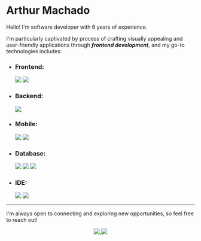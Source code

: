 <h1> Arthur Machado </h1>

<p>
Hello! I'm software developer with 6 years of experience. 

I'm particularly captivated by process of crafting visually appealing and user-friendly applications through ***frontend development***, and my go-to technologies includes:
</p>  
  
<ul>
  <li>
    <h3>Frontend:</h3>
    <span>
      <img src="https://img.shields.io/badge/Vue.js-35495E?style=for-the-badge&logo=vue.js&logoColor=4FC08D"/>
    </span>
    <span>
      <img src="https://img.shields.io/badge/Angular-DD0031?style=for-the-badge&logo=angular&logoColor=white"/>
    </span>
  </li>
  
  <li>
    <h3>Backend:</h3>
    <span>
      <img src="https://img.shields.io/badge/Node.js-43853D?style=for-the-badge&logo=node.js&logoColor=white"/>
    </span>
  </li>
  
  
  <li>
    <h3>Mobile:</h3>
    <span>
      <img src="https://img.shields.io/badge/Ionic-3880FF?style=for-the-badge&logo=ionic&logoColor=white"/>
    </span>
    <span>
      <img src="https://img.shields.io/badge/Capacitor-119EFF?style=for-the-badge&logo=Capacitor&logoColor=white"/>
    </span>
  </li>

  <li>
    <h3>Database:</h3>
    <span>
      <img src="https://img.shields.io/badge/Microsoft_SQL_Server-CC2927?style=for-the-badge&logo=microsoft-sql-server&logoColor=white"/>
    </span>
    <span>
      <img src="https://img.shields.io/badge/SQLite-07405E?style=for-the-badge&logo=sqlite&logoColor=white"/>
    </span>
    <span>
      <img src="https://img.shields.io/badge/Firebase-039BE5?style=for-the-badge&logo=Firebase&logoColor=white"/>
    </span>
  </li>
  
  <li>
    <h3>IDE:</h3>
    <span>
      <img src="https://img.shields.io/badge/Visual_Studio_Code-0078D4?style=for-the-badge&logo=visual%20studio%20code&logoColor=white"/>
    </span>
    <span>
      <img src="https://img.shields.io/badge/IntelliJ_IDEA-000000.svg?style=for-the-badge&logo=intellij-idea&logoColor=white"/>
    </span>
  </li>
</ul>

---

<p>
I'm always open to connecting and exploring new opportunities, so feel free to reach out!  
</p>  

<p align="center">
  <a href="https://www.linkedin.com/in/arthurrpm">
    <img src="https://img.shields.io/badge/LinkedIn-0A66C2.svg?style=for-the-badge&logo=LinkedIn&logoColor=white" />
  </a>
  <a href="mailto:arthurrenat@gmail.com">
    <img src="https://img.shields.io/badge/Gmail-EA4335.svg?style=for-the-badge&logo=Gmail&logoColor=white" />
  </a>
</p>
</p>

